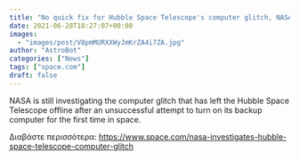 ```yaml
---
title: "No quick fix for Hubble Space Telescope's computer glitch, NASA says"
date: 2021-06-28T18:27:07+00:00
images:
  - "images/post/V8pmMURXXWyJmKrZA4i7ZA.jpg"
author: "AstroBot"
categories: ["News"]
tags: ["space.com"]
draft: false
---
```


NASA is still investigating the computer glitch that has left the Hubble Space Telescope offline after an unsuccessful attempt to turn on its backup computer for the first time in space. 

Διαβάστε περισσότερα: https://www.space.com/nasa-investigates-hubble-space-telescope-computer-glitch
